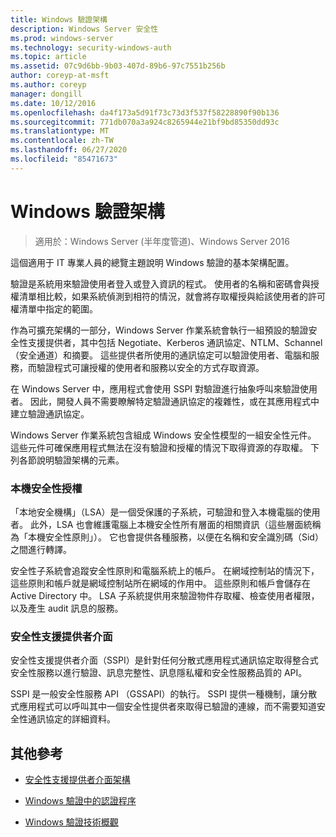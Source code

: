 ```yaml
---
title: Windows 驗證架構
description: Windows Server 安全性
ms.prod: windows-server
ms.technology: security-windows-auth
ms.topic: article
ms.assetid: 07c9d6bb-9b03-407d-89b6-97c7551b256b
author: coreyp-at-msft
ms.author: coreyp
manager: dongill
ms.date: 10/12/2016
ms.openlocfilehash: da4f173a5d91f73c73d3f537f58228890f90b136
ms.sourcegitcommit: 771db070a3a924c8265944e21bf9bd85350dd93c
ms.translationtype: MT
ms.contentlocale: zh-TW
ms.lasthandoff: 06/27/2020
ms.locfileid: "85471673"
---
```

# <a name="windows-authentication-architecture"></a>Windows 驗證架構

>適用於：Windows Server (半年度管道)、Windows Server 2016

這個適用于 IT 專業人員的總覽主題說明 Windows 驗證的基本架構配置。

驗證是系統用來驗證使用者登入或登入資訊的程式。 使用者的名稱和密碼會與授權清單相比較，如果系統偵測到相符的情況，就會將存取權授與給該使用者的許可權清單中指定的範圍。

作為可擴充架構的一部分，Windows Server 作業系統會執行一組預設的驗證安全性支援提供者，其中包括 Negotiate、Kerberos 通訊協定、NTLM、Schannel （安全通道）和摘要。 這些提供者所使用的通訊協定可以驗證使用者、電腦和服務，而驗證程式可讓授權的使用者和服務以安全的方式存取資源。

在 Windows Server 中，應用程式會使用 SSPI 對驗證進行抽象呼叫來驗證使用者。 因此，開發人員不需要瞭解特定驗證通訊協定的複雜性，或在其應用程式中建立驗證通訊協定。

Windows Server 作業系統包含組成 Windows 安全性模型的一組安全性元件。 這些元件可確保應用程式無法在沒有驗證和授權的情況下取得資源的存取權。 下列各節說明驗證架構的元素。

### <a name="local-security-authority"></a>本機安全性授權
「本地安全機構」（LSA）是一個受保護的子系統，可驗證和登入本機電腦的使用者。 此外，LSA 也會維護電腦上本機安全性所有層面的相關資訊（這些層面統稱為「本機安全性原則」）。 它也會提供各種服務，以便在名稱和安全識別碼（Sid）之間進行轉譯。

安全性子系統會追蹤安全性原則和電腦系統上的帳戶。 在網域控制站的情況下，這些原則和帳戶就是網域控制站所在網域的作用中。 這些原則和帳戶會儲存在 Active Directory 中。 LSA 子系統提供用來驗證物件存取權、檢查使用者權限，以及產生 audit 訊息的服務。

### <a name="security-support-provider-interface"></a>安全性支援提供者介面
安全性支援提供者介面（SSPI）是針對任何分散式應用程式通訊協定取得整合式安全性服務以進行驗證、訊息完整性、訊息隱私權和安全性服務品質的 API。

SSPI 是一般安全性服務 API （GSSAPI）的執行。 SSPI 提供一種機制，讓分散式應用程式可以呼叫其中一個安全性提供者來取得已驗證的連線，而不需要知道安全性通訊協定的詳細資料。

## <a name="additional-references"></a>其他參考

-   [安全性支援提供者介面架構](security-support-provider-interface-architecture.md)

-   [Windows 驗證中的認證程序](credentials-processes-in-windows-authentication.md)

-   [Windows 驗證技術概觀](https://technet.microsoft.com/library/dn169029.aspx)


